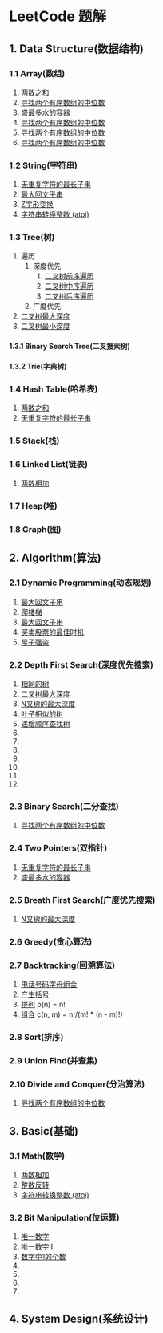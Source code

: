 # LeetCode 题解

## 1. Data Structure(数据结构)

### 1.1 Array(数组)

1. [两数之和](leetcode/1.TwoSum.py)
2. [寻找两个有序数组的中位数](leetcode/4.MedianofTwoSortedArrays.py)
3. [盛最多水的容器](leetcode/11.ContainerWithMostWater.py)
4. [寻找两个有序数组的中位数](leetcode/15.3Sum.py)
5. [寻找两个有序数组的中位数](leetcode/16.MedianofTwoSortedArrays.py)
6. [寻找两个有序数组的中位数](leetcode/18.MedianofTwoSortedArrays.py)

### 1.2 String(字符串)

1. [无重复字符的最长子串](leetcode/3.LongestSubstringWithoutRepeatingCharacters.py)
2. [最大回文子串](leetcode/5.LongestPalindromicSubstring.py)
3. [Z字形变换](leetcode/6.ZigZagConversion.py)
4. [字符串转换整数 (atoi)](leetcode/8.StringToInteger(atoi).py)

### 1.3 Tree(树)

1. 遍历
   1. 深度优先
      1. [二叉树前序遍历](leetcode/144.BinaryTreePreorderTraversal.py)
      2. [二叉树中序遍历](leetcode/94.BinaryTreeInorderTraversal.py)
      3. [二叉树后序遍历](leetcode/145.BinaryTreePostorderTraversal.py)
   2. 广度优先
2. [二叉树最大深度](leetcode/104.MaximumDepthOfBinaryTree.py)
3. [二叉树最小深度](leetcode/111.MinimumDepthOfBinaryTree.py)

#### 1.3.1 Binary Search Tree(二叉搜索树)

#### 1.3.2 Trie(字典树)

### 1.4 Hash Table(哈希表)

1. [两数之和](leetcode/1.TwoSum.py)
2. [无重复字符的最长子串](leetcode/3.LongestSubstringWithoutRepeatingCharacters.py)

### 1.5 Stack(栈)

### 1.6 Linked List(链表)

1. [两数相加](leetcode/2.AddTwoNumbers.py)

### 1.7 Heap(堆)

### 1.8 Graph(图)

## 2. Algorithm(算法)

### 2.1 Dynamic Programming(动态规划)

1. [最大回文子串](leetcode/5.LongestPalindromicSubstring.py)
2. [爬楼梯](leetcode/70.ClimbingStairs.py)
3. [最大回文子串](leetcode/5.LongestPalindromicSubstring.py)
4. [买卖股票的最佳时机](leetcode/121.BestTimeToBuyAndSellStock.py)
5. [屋子强盗](leetcode/198.HouseRobber.py)

### 2.2 Depth First Search(深度优先搜索)

1. [相同的树](leetcode/100.SameTree.py)
2. [二叉树最大深度](leetcode/104.MaximumDepthOfBinaryTree.py)
3. [N叉树的最大深度](leetcode/559.MaximumDepthOfN-aryTree.py)
4. [叶子相似的树](leetcode/872.Leaf-SimilarTrees.py)
5. [递增顺序查找树](leetcode/897.IncreasingOrderSearchTree.py)
6. [](leetcode/)
7. [](leetcode/)
8. [](leetcode/)
9. [](leetcode/)
10. [](leetcode/)
11. [](leetcode/)
12. [](leetcode/)

### 2.3 Binary Search(二分查找)

1. [寻找两个有序数组的中位数](leetcode/4.MedianofTwoSortedArrays.py)

### 2.4 Two Pointers(双指针)

1. [无重复字符的最长子串](leetcode/3.LongestSubstringWithoutRepeatingCharacters.py)
2. [盛最多水的容器](leetcode/11.ContainerWithMostWater.py)

### 2.5 Breath First Search(广度优先搜索)

1. [N叉树的最大深度](leetcode/559.MaximumDepthOfN-aryTree.py)

### 2.6 Greedy(贪心算法)

### 2.7 Backtracking(回溯算法)

1. [电话号码字母组合](leetcode/17.LetterCombinationsOfAPhoneNumber.py)
2. [产生括号](leetcode/22.GenerateParentheses.py)
3. [排列](leetcode/46.Permutations.py)  p(n) = n!
4. [组合](leetcode/77.Combinations.py)  c(n, m) = n!/(m! * (n - m)!)

### 2.8 Sort(排序)

### 2.9 Union Find(并查集)

### 2.10 Divide and Conquer(分治算法)

1. [寻找两个有序数组的中位数](leetcode/4.MedianofTwoSortedArrays.py)

## 3. Basic(基础)

### 3.1 Math(数学)

1. [两数相加](leetcode/2.AddTwoNumbers.py)
2. [整数反转](leetcode/7.ReverseInteger.py)
3. [字符串转换整数 (atoi)](leetcode/8.StringToInteger(atoi).py)

### 3.2 Bit Manipulation(位运算)

1. [唯一数字](leetcode/136.SingleNumber.py)
2. [唯一数字II](leetcode/137.SingleNumberII.py)
3. [数字中1的个数](leetcode/191.NumberOf1Bits.py)
4. [](leetcode/)
5. [](leetcode/)
6. [](leetcode/)
7. [](leetcode/)

## 4. System Design(系统设计)